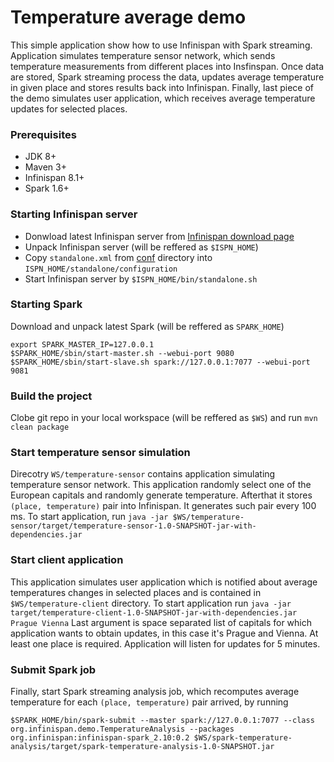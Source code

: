 # Temperature average demo #
This simple application show how to use Infinispan with Spark streaming. Application simulates temperature sensor network, which sends temperature measurements from different places into Insfinspan. Once data
are stored, Spark streaming process the data, updates average temperature in given place and stores results back into Infinispan. Finally, last piece of the demo simulates user application, which receives average
temperature updates for selected places.

### Prerequisites ###
 * JDK 8+
 * Maven 3+
 * Infinispan 8.1+
 * Spark 1.6+

### Starting Infinispan server ###
 * Donwload latest Infinispan server from [Infinispan download page](http://infinispan.org/download/)
 * Unpack Infinispan server (will be reffered as `$ISPN_HOME`)
 * Copy `standalone.xml` from [conf](https://github.com/vjuranek/presentations/blob/master/DevConf_Brno2016/demo/conf) directory into `ISPN_HOME/standalone/configuration`
 * Start Infinispan server by `$ISPN_HOME/bin/standalone.sh`

### Starting Spark ###
Download and unpack latest Spark (will be reffered as `SPARK_HOME`)
```
export SPARK_MASTER_IP=127.0.0.1
$SPARK_HOME/sbin/start-master.sh --webui-port 9080
$SPARK_HOME/sbin/start-slave.sh spark://127.0.0.1:7077 --webui-port 9081
```

### Build the project ###
Clobe git repo in your local workspace (will be reffered as `$WS`) and run
```mvn clean package```


### Start temperature sensor simulation ###
Direcotry `WS/temperature-sensor` contains application simulating temperature sensor network.
This application randomly select one of the European capitals and randomly generate temperature. Afterthat it stores `(place, temperature)` pair into Infinispan.
It generates such pair every 100 ms.
To start application, run
```java -jar $WS/temperature-sensor/target/temperature-sensor-1.0-SNAPSHOT-jar-with-dependencies.jar```

### Start client application ###
This application simulates user application which is notified about average temperatures changes in selected places and is contained in `$WS/temperature-client` directory.
To start application run
```java -jar target/temperature-client-1.0-SNAPSHOT-jar-with-dependencies.jar Prague Vienna```
Last argument is space separated list of capitals for which application wants to obtain updates, in this case it's Prague and Vienna. At least one place is required.
Application will listen for updates for 5 minutes.

### Submit Spark job ###
Finally, start Spark streaming analysis job, which recomputes average temperature for each `(place, temperature)` pair arrived, by running
```
$SPARK_HOME/bin/spark-submit --master spark://127.0.0.1:7077 --class org.infinispan.demo.TemperatureAnalysis --packages org.infinispan:infinispan-spark_2.10:0.2 $WS/spark-temperature-analysis/target/spark-temperature-analysis-1.0-SNAPSHOT.jar
```